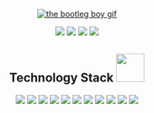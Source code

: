 <p align="center">
    <a href="https://youtu.be/PWhcISYYpqM">
        <img src="https://github.com/brudnak/brudnak/blob/master/img/leila.gif" alt="the bootleg boy gif" />
    </a>
</p>

<p align="center">
    <img src="https://badges.pufler.dev/visits/brudnak/brudnak" />
    <img src="https://badges.pufler.dev/years/brudnak" />
    <img src="https://badges.pufler.dev/repos/brudnak" />
    <img src="https://badges.pufler.dev/commits/monthly/brudnak" />
</p>

<h2 align="center">Technology Stack <img src="https://github.com/ritik307/ritik307/blob/main/images/laptop.gif" width="50" /></h2>

<p align="center">
    <img src="https://img.shields.io/badge/Golang-00ADD8?style=flat-square&logo=go" />
    <img src="https://img.shields.io/badge/Rust-000000?style=flat-square&logo=rust" />
    <img src="https://img.shields.io/badge/Python-3776AB?style=flat-square&logo=python" />
    <img src="https://img.shields.io/badge/-Heroku-430098?style=flat-square&logo=heroku" />
    <img src="https://img.shields.io/badge/-JavaScript-black?style=flat-square&logo=javascript" />
    <img src="https://img.shields.io/badge/-Nodejs-black?style=flat-square&logo=Node.js" />
    <img src="https://img.shields.io/badge/-React-black?style=flat-square&logo=react" />
    <img src="https://img.shields.io/badge/-MongoDB-black?style=flat-square&logo=mongodb" />
    <img src="https://img.shields.io/badge/-MySQL-black?style=flat-square&logo=mysql" />
    <img src="https://img.shields.io/badge/-Git-black?style=flat-square&logo=git" />
    <img src="https://img.shields.io/badge/-GitHub-black?style=flat-square&logo=github" />
</p>
